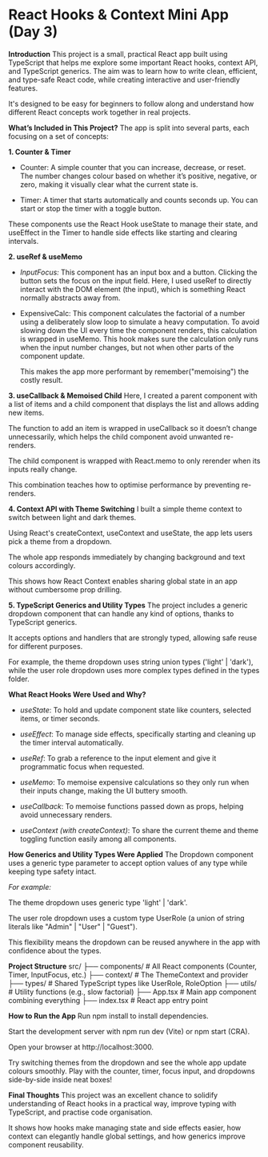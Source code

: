 # React Hooks & Context Mini App (Day 3)

**Introduction**
This project is a small, practical React app built using TypeScript that helps me explore some important React hooks, context API, and TypeScript generics. The aim was to learn how to write clean, efficient, and type-safe React code, while creating interactive and user-friendly features.

It's designed to be easy for beginners to follow along and understand how different React concepts work together in real projects.

**What’s Included in This Project?**
The app is split into several parts, each focusing on a set of concepts:

**1. Counter & Timer**
- Counter: A simple counter that you can increase, decrease, or reset.
  The number changes colour based on whether it’s positive, negative, or zero, making it visually clear what the current state is.

- Timer: A timer that starts automatically and counts seconds up.
  You can start or stop the timer with a toggle button.

These components use the React Hook useState to manage their state, and useEffect in the Timer to handle side effects like starting and clearing intervals.

**2. useRef & useMemo**
- _InputFocus:_ This component has an input box and a button. Clicking the button sets the focus on the input field.
  Here, I used useRef to directly interact with the DOM element (the input), which is something React normally abstracts away from.

- ExpensiveCalc: This component calculates the factorial of a number using a deliberately slow loop to simulate a heavy computation.
  To avoid slowing down the UI every time the component renders, this calculation is wrapped in useMemo.
  This hook makes sure the calculation only runs when the input number changes, but not when other parts of the component update.

  This makes the app more performant by remember("memoising") the costly result.

**3. useCallback & Memoised Child**
Here, I created a parent component with a list of items and a child component that displays the list and allows adding new items.

The function to add an item is wrapped in useCallback so it doesn’t change unnecessarily, which helps the child component avoid unwanted re-renders.

The child component is wrapped with React.memo to only rerender when its inputs really change.

This combination teaches how to optimise performance by preventing re-renders.

**4. Context API with Theme Switching**
I built a simple theme context to switch between light and dark themes.

Using React's createContext, useContext and useState, the app lets users pick a theme from a dropdown.

The whole app responds immediately by changing background and text colours accordingly.

This shows how React Context enables sharing global state in an app without cumbersome prop drilling.

**5. TypeScript Generics and Utility Types**
The project includes a generic dropdown component that can handle any kind of options, thanks to TypeScript generics.

It accepts options and handlers that are strongly typed, allowing safe reuse for different purposes.

For example, the theme dropdown uses string union types ('light' | 'dark'), while the user role dropdown uses more complex types defined in the types folder.

**What React Hooks Were Used and Why?**
- _useState_: To hold and update component state like counters, selected items, or timer seconds.

- _useEffect_: To manage side effects, specifically starting and cleaning up the timer interval automatically.

- _useRef_: To grab a reference to the input element and give it programmatic focus when requested.

- _useMemo_: To memoise expensive calculations so they only run when their inputs change, making the UI buttery smooth.

- _useCallback_: To memoise functions passed down as props, helping avoid unnecessary renders.

- _useContext (with createContext)_: To share the current theme and theme toggling function easily among all components.

**How Generics and Utility Types Were Applied**
The Dropdown component uses a generic type parameter to accept option values of any type while keeping type safety intact.

_For example:_

The theme dropdown uses generic type 'light' | 'dark'.

The user role dropdown uses a custom type UserRole (a union of string literals like "Admin" | "User" | "Guest").

This flexibility means the dropdown can be reused anywhere in the app with confidence about the types.

**Project Structure**
src/
├── components/      # All React components (Counter, Timer, InputFocus, etc.)
├── context/         # The ThemeContext and provider
├── types/           # Shared TypeScript types like UserRole, RoleOption
├── utils/           # Utility functions (e.g., slow factorial)
├── App.tsx          # Main app component combining everything
├── index.tsx        # React app entry point

**How to Run the App**
Run npm install to install dependencies.

Start the development server with npm run dev (Vite) or npm start (CRA).

Open your browser at http://localhost:3000.

Try switching themes from the dropdown and see the whole app update colours smoothly. Play with the counter, timer, focus input, and dropdowns side-by-side inside neat boxes!

**Final Thoughts**
This project was an excellent chance to solidify understanding of React hooks in a practical way, improve typing with TypeScript, and practise code organisation.

It shows how hooks make managing state and side effects easier, how context can elegantly handle global settings, and how generics improve component reusability.
